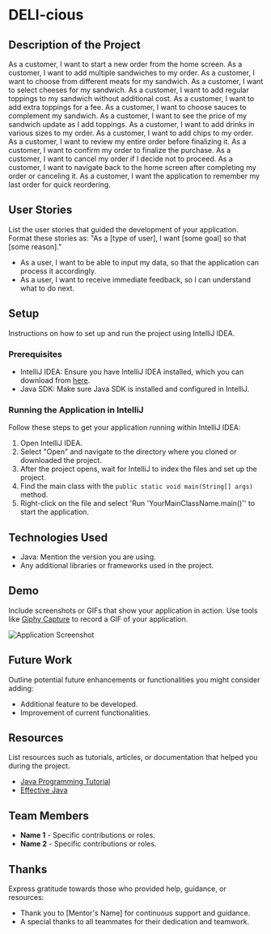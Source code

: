 # DELI-cious

## Description of the Project


As a customer, I want to start a new order from the home screen.
As a customer, I want to add multiple sandwiches to my order.
As a customer, I want to choose from different meats for my sandwich.
As a customer, I want to select cheeses for my sandwich.
As a customer, I want to add regular toppings to my sandwich without additional cost.
As a customer, I want to add extra toppings for a fee.
As a customer, I want to choose sauces to complement my sandwich.
As a customer, I want to see the price of my sandwich update as I add toppings.
As a customer, I want to add drinks in various sizes to my order.
As a customer, I want to add chips to my order.
As a customer, I want to review my entire order before finalizing it.
As a customer, I want to confirm my order to finalize the purchase.
As a customer, I want to cancel my order if I decide not to proceed.
As a customer, I want to navigate back to the home screen after completing my order or canceling it.
As a customer, I want the application to remember my last order for quick reordering.

## User Stories

List the user stories that guided the development of your application. Format these stories as: "As a [type of user], I want [some goal] so that [some reason]."

- As a user, I want to be able to input my data, so that the application can process it accordingly.
- As a user, I want to receive immediate feedback, so I can understand what to do next.

## Setup

Instructions on how to set up and run the project using IntelliJ IDEA.

### Prerequisites

- IntelliJ IDEA: Ensure you have IntelliJ IDEA installed, which you can download from [here](https://www.jetbrains.com/idea/download/).
- Java SDK: Make sure Java SDK is installed and configured in IntelliJ.

### Running the Application in IntelliJ

Follow these steps to get your application running within IntelliJ IDEA:

1. Open IntelliJ IDEA.
2. Select "Open" and navigate to the directory where you cloned or downloaded the project.
3. After the project opens, wait for IntelliJ to index the files and set up the project.
4. Find the main class with the `public static void main(String[] args)` method.
5. Right-click on the file and select 'Run 'YourMainClassName.main()'' to start the application.

## Technologies Used

- Java: Mention the version you are using.
- Any additional libraries or frameworks used in the project.

## Demo

Include screenshots or GIFs that show your application in action. Use tools like [Giphy Capture](https://giphy.com/apps/giphycapture) to record a GIF of your application.

![Application Screenshot](path/to/your/screenshot.png)

## Future Work

Outline potential future enhancements or functionalities you might consider adding:

- Additional feature to be developed.
- Improvement of current functionalities.

## Resources

List resources such as tutorials, articles, or documentation that helped you during the project.

- [Java Programming Tutorial](https://www.example.com)
- [Effective Java](https://www.example.com)

## Team Members

- **Name 1** - Specific contributions or roles.
- **Name 2** - Specific contributions or roles.

## Thanks

Express gratitude towards those who provided help, guidance, or resources:

- Thank you to [Mentor's Name] for continuous support and guidance.
- A special thanks to all teammates for their dedication and teamwork.